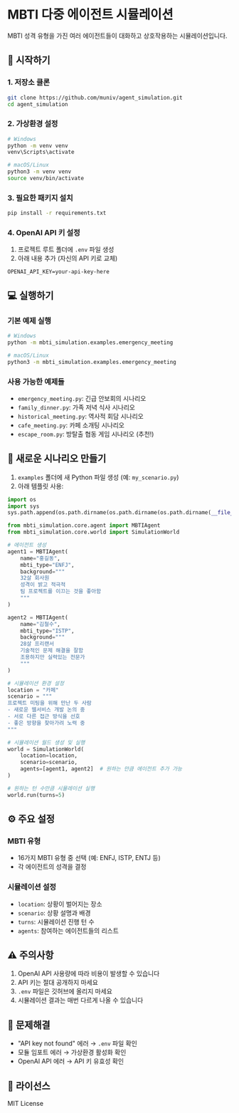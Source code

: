 # MBTI 다중 에이전트 시뮬레이션

MBTI 성격 유형을 가진 여러 에이전트들이 대화하고 상호작용하는 시뮬레이션입니다.

## 🚀 시작하기

### 1. 저장소 클론
```bash
git clone https://github.com/muniv/agent_simulation.git
cd agent_simulation
```

### 2. 가상환경 설정
```bash
# Windows
python -m venv venv
venv\Scripts\activate

# macOS/Linux
python3 -m venv venv
source venv/bin/activate
```

### 3. 필요한 패키지 설치
```bash
pip install -r requirements.txt
```

### 4. OpenAI API 키 설정
1. 프로젝트 루트 폴더에 `.env` 파일 생성
2. 아래 내용 추가 (자신의 API 키로 교체)
```
OPENAI_API_KEY=your-api-key-here
```

## 💻 실행하기

### 기본 예제 실행
```bash
# Windows
python -m mbti_simulation.examples.emergency_meeting

# macOS/Linux
python3 -m mbti_simulation.examples.emergency_meeting
```

### 사용 가능한 예제들
- `emergency_meeting.py`: 긴급 안보회의 시나리오
- `family_dinner.py`: 가족 저녁 식사 시나리오
- `historical_meeting.py`: 역사적 회담 시나리오
- `cafe_meeting.py`: 카페 소개팅 시나리오
- `escape_room.py`: 방탈출 협동 게임 시나리오 (추천!)

## 🎨 새로운 시나리오 만들기

1. `examples` 폴더에 새 Python 파일 생성 (예: `my_scenario.py`)
2. 아래 템플릿 사용:

```python
import os
import sys
sys.path.append(os.path.dirname(os.path.dirname(os.path.dirname(__file__))))

from mbti_simulation.core.agent import MBTIAgent
from mbti_simulation.core.world import SimulationWorld

# 에이전트 생성
agent1 = MBTIAgent(
    name="홍길동",
    mbti_type="ENFJ",
    background="""
    32살 회사원
    성격이 밝고 적극적
    팀 프로젝트를 이끄는 것을 좋아함
    """
)

agent2 = MBTIAgent(
    name="김철수",
    mbti_type="ISTP",
    background="""
    28살 프리랜서
    기술적인 문제 해결을 잘함
    조용하지만 실력있는 전문가
    """
)

# 시뮬레이션 환경 설정
location = "카페"
scenario = """
프로젝트 미팅을 위해 만난 두 사람
- 새로운 웹서비스 개발 논의 중
- 서로 다른 접근 방식을 선호
- 좋은 방향을 찾아가려 노력 중
"""

# 시뮬레이션 월드 생성 및 실행
world = SimulationWorld(
    location=location,
    scenario=scenario,
    agents=[agent1, agent2]  # 원하는 만큼 에이전트 추가 가능
)

# 원하는 턴 수만큼 시뮬레이션 실행
world.run(turns=5)
```

## ⚙️ 주요 설정

### MBTI 유형
- 16가지 MBTI 유형 중 선택 (예: ENFJ, ISTP, ENTJ 등)
- 각 에이전트의 성격을 결정

### 시뮬레이션 설정
- `location`: 상황이 벌어지는 장소
- `scenario`: 상황 설명과 배경
- `turns`: 시뮬레이션 진행 턴 수
- `agents`: 참여하는 에이전트들의 리스트

## ⚠️ 주의사항

1. OpenAI API 사용량에 따라 비용이 발생할 수 있습니다
2. API 키는 절대 공개하지 마세요
3. `.env` 파일은 깃허브에 올리지 마세요
4. 시뮬레이션 결과는 매번 다르게 나올 수 있습니다

## 🤔 문제해결

- "API key not found" 에러 → `.env` 파일 확인
- 모듈 임포트 에러 → 가상환경 활성화 확인
- OpenAI API 에러 → API 키 유효성 확인

## 📝 라이선스

MIT License 
